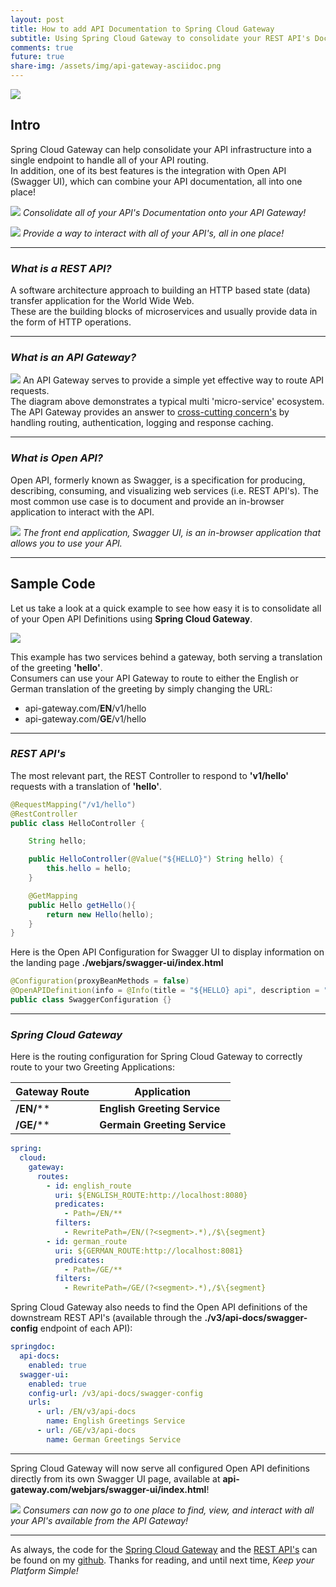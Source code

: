 ```yaml
---
layout: post
title: How to add API Documentation to Spring Cloud Gateway
subtitle: Using Spring Cloud Gateway to consolidate your REST API's Documentation using OpenAPI V3 (Swagger).
comments: true
future: true
share-img: /assets/img/api-gateway-asciidoc.png
---
```


![](../assets/img/gateway-arch.png)

## Intro
Spring Cloud Gateway can help consolidate your API infrastructure into a single endpoint to handle all of your API routing.  
In addition, one of its best features is the integration with Open API (Swagger UI), which can combine your API documentation, all into one place!

![](../assets/img/api-gateway-asciidoc.png)
_Consolidate all of your API's Documentation onto your API Gateway!_

![](../assets/img/api-gateway-swagger.png)
_Provide a way to interact with all of your API's, all in one place!_

---

### _What is a REST API?_
A software architecture approach to building an HTTP based state (data) transfer application for the World Wide Web.  
These are the building blocks of microservices and usually provide data in the form of HTTP operations.

---
### _What is an API Gateway?_
![](../assets/img/api-gateway.png)
An API Gateway serves to provide a simple yet effective way to route API requests.  
The diagram above demonstrates a typical multi 'micro-service' ecosystem.  The API Gateway provides an answer to
[cross-cutting concern's](https://en.wikipedia.org/wiki/Cross-cutting_concern)
by handling routing, authentication, logging and response caching.

---
### _What is Open API?_
Open API, formerly known as Swagger, is a specification for producing, describing, consuming, and visualizing web services (i.e. REST API's).
The most common use case is to document and provide an in-browser application to interact with the API.

![](../assets/img/swagger.png)
_The front end application, Swagger UI, is an in-browser application that allows you to use your API._

---

## Sample Code
Let us take a look at a quick example to see how easy it is to consolidate all of your Open API Definitions using **Spring Cloud Gateway**.

![](../assets/img/api-gateway-example.png)

This example has two services behind a gateway, both serving a translation of the greeting **'hello'**.  
Consumers can use your API Gateway to route to either the English or German translation of the greeting by simply changing
the URL: 
- api-gateway.com/**EN**/v1/hello 
- api-gateway.com/**GE**/v1/hello

---

### _REST API's_
The most relevant part, the REST Controller to respond to **'v1/hello'** requests with a translation of **'hello'**.
```java
@RequestMapping("/v1/hello")
@RestController
public class HelloController {

    String hello;

    public HelloController(@Value("${HELLO}") String hello) {
        this.hello = hello;
    }

    @GetMapping
    public Hello getHello(){
        return new Hello(hello);
    }
}

```

Here is the Open API Configuration for Swagger UI to display information on the landing page **./webjars/swagger-ui/index.html**
```java
@Configuration(proxyBeanMethods = false)
@OpenAPIDefinition(info = @Info(title = "${HELLO} api", description = "A simple multi-language Greetings API."))
public class SwaggerConfiguration {}
```

---

### _Spring Cloud Gateway_
Here is the routing configuration for Spring Cloud Gateway to correctly route to your two Greeting Applications:

| Gateway Route | Application                  |
|---------------|------------------------------|
| **/EN/****    | **English Greeting Service** |
| **/GE/****    | **Germain Greeting Service** |

```yaml
spring:
  cloud:
    gateway:
      routes:
        - id: english_route
          uri: ${ENGLISH_ROUTE:http://localhost:8080}
          predicates:
            - Path=/EN/**
          filters:
            - RewritePath=/EN/(?<segment>.*),/$\{segment}
        - id: german_route
          uri: ${GERMAN_ROUTE:http://localhost:8081}
          predicates:
            - Path=/GE/**
          filters:
            - RewritePath=/GE/(?<segment>.*),/$\{segment}
```

Spring Cloud Gateway also needs to find the Open API definitions of the downstream REST API's
(available through the **./v3/api-docs/swagger-config** endpoint of each API):
```yaml
springdoc:
  api-docs:
    enabled: true
  swagger-ui:
    enabled: true
    config-url: /v3/api-docs/swagger-config
    urls:
      - url: /EN/v3/api-docs
        name: English Greetings Service
      - url: /GE/v3/api-docs
        name: German Greetings Service
```

---

Spring Cloud Gateway will now serve all configured Open API definitions directly from its own Swagger UI page, available
at  **api-gateway.com/webjars/swagger-ui/index.html**!

![](../assets/img/api-gateway-swagger.png)
_Consumers can now go to one place to find, view, and interact with all your API's available from the API Gateway!_

---

As always, the code for the [Spring Cloud Gateway](https://github.com/gleasonsean/spring-cloud-gateway-swagger-demo) 
and the [REST API's](https://github.com/gleasonsean/rest-api-demo) can be found on my [github](https://github.com/gleasonsean).
Thanks for reading, and until next time, _Keep your Platform Simple!_